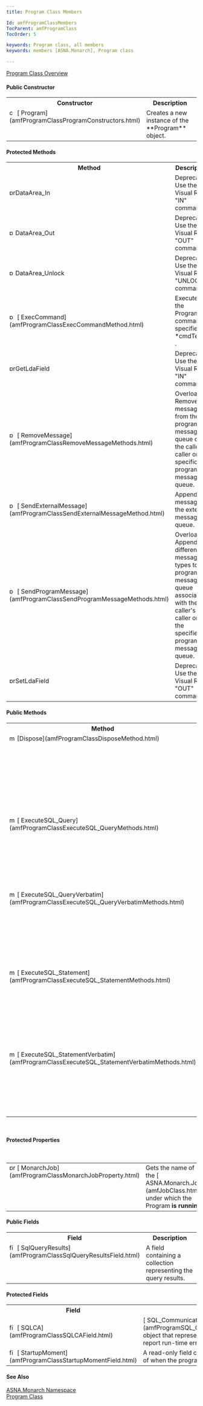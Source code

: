 ```yaml
---
title: Program Class Members

Id: amfProgramClassMembers
TocParent: amfProgramClass
TocOrder: 5

keywords: Program class, all members
keywords: members [ASNA.Monarch], Program class

---
```


[Program Class Overview](amfProgramClass.html) 
<!-- start public properties table -->	

#### Public Constructor
<table class="mytable" cellspacing="0" cellpadding="4" width="90%">
          <colgroup>
            <col width="30%" />
            <col width="70%" />
          </colgroup>
          <tr>
            <th>Constructor</th>
            <th>Description</th>
          </tr>
<!-- end copy BUT put in extra div and end of table -->
          <tr valign="top">
            <td><img id="IMG1" style="WIDTH: 16px; HEIGHT: 16px" alt="constructor" src="../Images/Constructor.bmp" width="15" border="0" x-maintain-ratio="TRUE" />
              [
              Program](amfProgramClassProgramConstructors.html)
            </td>
            <td>Creates a new instance of
            the 
 **Program**  object.</td>
          </tr>
</table>

<!-- start public properties table -->	

#### Protected Methods
<table class="mytable" cellspacing="0" cellpadding="4" width="90%">
          <colgroup>
            <col width="30%" />
            <col width="70%" />
          </colgroup>
          <tr>
            <th>Method</th>
            <th>Description</th>
          </tr>
<!-- end copy BUT put in extra div and end of table -->
          <tr>
            <td><img style="WIDTH: 16px; HEIGHT: 16px" alt="protected method" src="../Images/promethod.bmp" width="15" border="0" x-maintain-ratio="TRUE" />DataArea_In</td>
            <td>Deprecated. Use the Visual
            RPG "IN" command.</td>
          </tr>
          <tr>
            <td><img style="WIDTH: 16px; HEIGHT: 16px" alt="public property" src="../Images/promethod.bmp" width="15" border="0" x-maintain-ratio="TRUE" />DataArea_Out</td>
            <td>Deprecated. Use the Visual
            RPG "OUT" command.</td>
          </tr>
          <tr>
            <td><img style="WIDTH: 16px; HEIGHT: 16px" alt="public property" src="../Images/promethod.bmp" width="15" border="0" x-maintain-ratio="TRUE" />DataArea_Unlock</td>
            <td>Deprecated. Use the Visual
            RPG "UNLOCK" command.</td>
          </tr>
          <tr>
            <td><img style="WIDTH: 16px; HEIGHT: 16px" alt="public property" src="../Images/promethod.bmp" width="15" border="0" x-maintain-ratio="TRUE" />
              [
              ExecCommand](amfProgramClassExecCommandMethod.html)
            </td>
            <td>Executes the Program
            command specified in 
 *cmdText* .</td>
          </tr>
          <tr>
            <td><img style="WIDTH: 16px; HEIGHT: 16px" alt="protected method" src="../Images/promethod.bmp" width="15" border="0" x-maintain-ratio="TRUE" />GetLdaField</td>
            <td>Deprecated.  Use the
            Visual RPG "IN" command.</td>
          </tr>
          <tr>
            <td><img style="WIDTH: 16px; HEIGHT: 16px" alt="public property" src="../Images/promethod.bmp" width="15" border="0" x-maintain-ratio="TRUE" />
              [
              RemoveMessage](amfProgramClassRemoveMessageMethods.html)
            </td>
            <td>Overloaded. Remove messages
            from the program message queue of the caller's
            caller or specific program message queue.</td>
          </tr>
          <tr>
            <td><img style="WIDTH: 16px; HEIGHT: 16px" alt="public property" src="../Images/promethod.bmp" width="15" border="0" x-maintain-ratio="TRUE" />
              [
              SendExternalMessage](amfProgramClassSendExternalMessageMethod.html)
            </td>
            <td>Append a message to
            the external message queue.</td>
          </tr>
          <tr>
            <td><img style="WIDTH: 16px; HEIGHT: 16px" alt="public property" src="../Images/promethod.bmp" width="15" border="0" x-maintain-ratio="TRUE" />
              [
              SendProgramMessage](amfProgramClassSendProgramMessageMethods.html)
            </td>
            <td>Overloaded.
            Appends different message types to the
            program message queue associated with the caller's
            caller or to the specified program message queue.</td>
          </tr>
          <tr>
            <td><img style="WIDTH: 16px; HEIGHT: 16px" alt="protected method" src="../Images/promethod.bmp" width="15" border="0" x-maintain-ratio="TRUE" />SetLdaField</td>
            <td>Deprecated. Use the Visual
            RPG "OUT" command.</td>
          </tr>
</table>

<!-- start public properties table -->	

#### Public Methods
<table class="mytable" cellspacing="0" cellpadding="4" width="90%">
          <colgroup>
            <col width="30%" />
            <col width="70%" />
          </colgroup>
          <tr>
            <th>Method</th>
            <th>Description</th>
          </tr>
<!-- end copy BUT put in extra div and end of table -->
          <tr valign="top">
            <td><img id="Img3" style="WIDTH: 16px; HEIGHT: 16px" alt="method" src="../Images/Methods.bmp" border="0" x-maintain-ratio="TRUE" />
              [Dispose](amfProgramClassDisposeMethod.html)
            </td>
            <td>Releases managed and
            unmanaged or just unmanaged resources used by the
            object.</td>
          </tr>
          <tr>
            <td><img style="WIDTH: 16px; HEIGHT: 16px" alt="method" src="../Images/Methods.bmp" border="0" x-maintain-ratio="TRUE" />
              [
              ExecuteSQL_Query](amfProgramClassExecuteSQL_QueryMethods.html)
            </td>
            <td>Overloaded methods to
            execute a SQL query command.</td>
          </tr>
          <tr>
            <td><img style="WIDTH: 16px; HEIGHT: 16px" alt="method" src="../Images/Methods.bmp" border="0" x-maintain-ratio="TRUE" />
              [
              ExecuteSQL_QueryVerbatim](amfProgramClassExecuteSQL_QueryVerbatimMethods.html)
            </td>
            <td>Overloaded methods to
            execute a SQL query command with the string
            text exactly as contained in the original
            legacy source code</td>
          </tr>
          <tr>
            <td><img style="WIDTH: 16px; HEIGHT: 16px" alt="method" src="../Images/Methods.bmp" border="0" x-maintain-ratio="TRUE" />
              [
              ExecuteSQL_Statement](amfProgramClassExecuteSQL_StatementMethods.html)
            </td>
            <td>Overloaded methods to
            execute a SQL command statement.</td>
          </tr>
          <tr>
            <td><img style="WIDTH: 16px; HEIGHT: 16px" alt="method" src="../Images/Methods.bmp" border="0" x-maintain-ratio="TRUE" />
              [
              ExecuteSQL_StatementVerbatim](amfProgramClassExecuteSQL_StatementVerbatimMethods.html)
            </td>
            <td>Overloaded methods to
            execute a SQL command statement with the string
            text exactly as contained in the original
            legacy source code.</td>
          </tr>
</table>

<br />

#### Protected Properties
<br />

<table class="dtTABLE" id="Table5" style="border-spacing: 0px" cellspacing="0" x-use-null-cells="x-use-null-cells">
          <colgroup span="1">
            <col span="1" style="WIDTH: 30%" />
            <col span="1" style="WIDTH: 70%" />
          </colgroup>
          <tr valign="top">
            <td><img id="Img2" style="WIDTH: 16px; HEIGHT: 16px" alt="protected property" src="../Images/
Protectedproperty.bmp" border="0" x-maintain-ratio="TRUE" />
              [
              MonarchJob](amfProgramClassMonarchJobProperty.html)
            </td>
            <td>Gets the name of the 
            [
            ASNA.Monarch.Job](amfJobClass.html) under which the Program
            <strong />is running.</td>
          </tr>
</table>

#### Public Fields
<table class="mytable" cellspacing="0" cellpadding="4" width="90%">
          <colgroup>
            <col width="30%" />
            <col width="70%" />
          </colgroup>
          <tr>
            <th>Field</th>
            <th>Description</th>
          </tr>
          <tr valign="top">
            <td><img id="Img6" style="WIDTH: 16px; HEIGHT: 16px" alt="fields" src="../Images/Field.bmp" width="15" border="0" x-maintain-ratio="TRUE" />
              [
              SqlQueryResults](amfProgramClassSqlQueryResultsField.html)
            </td>
            <td>A field containing a
            collection representing the query results.</td>
          </tr>
</table>

#### Protected Fields
<table class="mytable" cellspacing="0" cellpadding="4" width="90%">
          <colgroup>
            <col width="30%" />
            <col width="70%" />
          </colgroup>
          <tr>
            <th>Field</th>
            <th>Description</th>
          </tr>
          <tr>
            <td><img id="Img4" style="WIDTH: 16px; HEIGHT: 16px" alt="fields" src="../Images/ProtectedField.bmp" width="15" border="0" x-maintain-ratio="TRUE" /> 
            [
            SQLCA](amfProgramClassSQLCAField.html)</td>
            <td>[
            SQL_CommunicationsArea](amfProgramSQL_CommunicationsAreaClass.html) object that represents
            the SQLCA to trap and report run-time errors
            for the 
 **Program** .</td>
          </tr>
          <tr valign="top">
            <td><img id="Img5" style="WIDTH: 16px; HEIGHT: 16px" alt="fields" src="../Images/ProtectedField.bmp" width="15" border="0" x-maintain-ratio="TRUE" />
              [
              StartupMoment](amfProgramClassStartupMomentField.html)
            </td>
            <td>A read-only field
            containing the System.DateTime of when the program
            started.</td>
          </tr>
</table>

#### See Also
[ASNA.Monarch Namespace](amfMonarchNamespace.html) <br /> [Program Class](amfProgramClass.html) 
